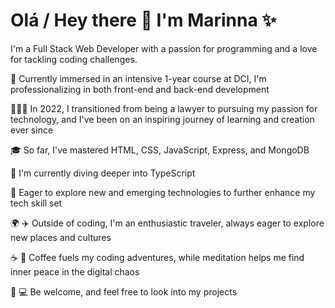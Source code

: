 # Olá / Hey there 👋 I'm Marinna ✨
I'm a Full Stack Web Developer with a passion for programming and a love for tackling coding challenges.

🔭 Currently immersed in an intensive 1-year course at DCI, I'm professionalizing in both front-end and back-end development

👩🏻‍💻 In 2022, I transitioned from being a lawyer to pursuing my passion for technology, and I've been on an inspiring journey of learning and creation ever since

🎓 So far, I've mastered HTML, CSS, JavaScript, Express, and MongoDB

🌱 I'm currently diving deeper into TypeScript

🚀 Eager to explore new and emerging technologies to further enhance my tech skill set

🌍 ✈️ Outside of coding, I'm an enthusiastic traveler, always eager to explore new places and cultures

☕ 🧘 Coffee fuels my coding adventures, while meditation helps me find inner peace in the digital chaos

🌟 💻 Be welcome, and feel free to look into my projects
